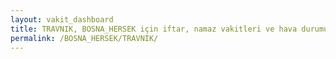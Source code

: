 ```yaml
---
layout: vakit_dashboard
title: TRAVNIK, BOSNA_HERSEK için iftar, namaz vakitleri ve hava durumu - ilçe/eyalet seç
permalink: /BOSNA_HERSEK/TRAVNIK/
---
```


<script type="text/javascript">
  var GLOBAL_COUNTRY = 'BOSNA_HERSEK';
  var GLOBAL_CITY = 'TRAVNIK';
  var GLOBAL_STATE = '';
  var lat = 72;
  var lon = 21;
</script>
